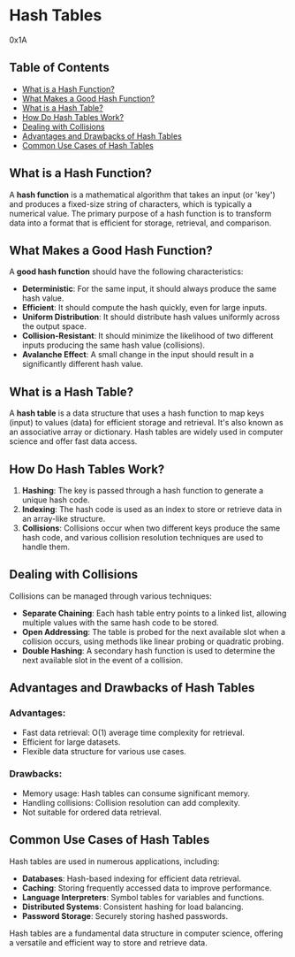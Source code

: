 # Hash Tables
[]() 0x1A []()
## Table of Contents
- [What is a Hash Function?](#what-is-a-hash-function)
- [What Makes a Good Hash Function?](#what-makes-a-good-hash-function)
- [What is a Hash Table?](#what-is-a-hash-table)
- [How Do Hash Tables Work?](#how-do-hash-tables-work)
- [Dealing with Collisions](#dealing-with-collisions)
- [Advantages and Drawbacks of Hash Tables](#advantages-and-drawbacks)
- [Common Use Cases of Hash Tables](#common-use-cases)

## What is a Hash Function?

A **hash function** is a mathematical algorithm that takes an input (or 'key') and produces a fixed-size string of characters, which is typically a numerical value. The primary purpose of a hash function is to transform data into a format that is efficient for storage, retrieval, and comparison.

## What Makes a Good Hash Function?

A **good hash function** should have the following characteristics:
- **Deterministic**: For the same input, it should always produce the same hash value.
- **Efficient**: It should compute the hash quickly, even for large inputs.
- **Uniform Distribution**: It should distribute hash values uniformly across the output space.
- **Collision-Resistant**: It should minimize the likelihood of two different inputs producing the same hash value (collisions).
- **Avalanche Effect**: A small change in the input should result in a significantly different hash value.

## What is a Hash Table?

A **hash table** is a data structure that uses a hash function to map keys (input) to values (data) for efficient storage and retrieval. It's also known as an associative array or dictionary. Hash tables are widely used in computer science and offer fast data access.

## How Do Hash Tables Work?

1. **Hashing**: The key is passed through a hash function to generate a unique hash code.
2. **Indexing**: The hash code is used as an index to store or retrieve data in an array-like structure.
3. **Collisions**: Collisions occur when two different keys produce the same hash code, and various collision resolution techniques are used to handle them.

## Dealing with Collisions

Collisions can be managed through various techniques:
- **Separate Chaining**: Each hash table entry points to a linked list, allowing multiple values with the same hash code to be stored.
- **Open Addressing**: The table is probed for the next available slot when a collision occurs, using methods like linear probing or quadratic probing.
- **Double Hashing**: A secondary hash function is used to determine the next available slot in the event of a collision.

## Advantages and Drawbacks of Hash Tables

### Advantages:
- Fast data retrieval: O(1) average time complexity for retrieval.
- Efficient for large datasets.
- Flexible data structure for various use cases.

### Drawbacks:
- Memory usage: Hash tables can consume significant memory.
- Handling collisions: Collision resolution can add complexity.
- Not suitable for ordered data retrieval.

## Common Use Cases of Hash Tables

Hash tables are used in numerous applications, including:
- **Databases**: Hash-based indexing for efficient data retrieval.
- **Caching**: Storing frequently accessed data to improve performance.
- **Language Interpreters**: Symbol tables for variables and functions.
- **Distributed Systems**: Consistent hashing for load balancing.
- **Password Storage**: Securely storing hashed passwords.

Hash tables are a fundamental data structure in computer science, offering a versatile and efficient way to store and retrieve data.

